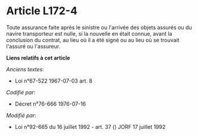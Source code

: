 # Article L172-4

Toute assurance faite après le sinistre ou l'arrivée des objets assurés ou du navire transporteur est nulle, si la nouvelle
en était connue, avant la conclusion du contrat, au lieu où il a été signé ou au lieu où se trouvait l'assuré ou l'assureur.

**Liens relatifs à cet article**

_Anciens textes_:

  - Loi n°67-522 1967-07-03 art. 8

_Codifié par_:

  - Décret n°76-666 1976-07-16

_Modifié par_:

  - Loi n°92-665 du 16 juillet 1992 - art. 37 () JORF 17 juillet 1992
